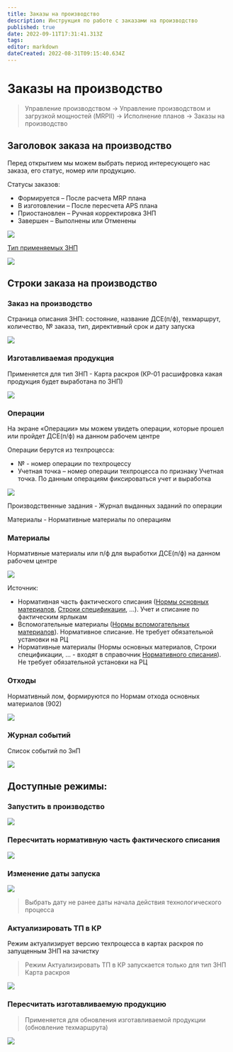 ```yaml
---
title: Заказы на производство
description: Инструкция по работе с заказами на производство
published: true
date: 2022-09-11T17:31:41.313Z
tags: 
editor: markdown
dateCreated: 2022-08-31T09:15:40.634Z
---
```


# Заказы на производство


>Управление производством → Управление производством и загрузкой мощностей (MRPII) → Исполнение планов → Заказы на производство


## **Заголовок заказа на производство**

Перед открытием мы можем выбрать период интересующего нас заказа, его статус, номер или продукцию.

Статусы заказов:

* Формируется – После расчета MRP плана
* В изготовлении – После пересчета APS плана
* Приостановлен – Ручная корректировка ЗНП
* Завершен – Выполнены или Отменены

![](<../../assets/image (235).png>)

[Тип применяемых ЗНП](../nsi-proizvodstvo/tipy-znp/)

![](<../../assets/image (240).png>)

## Строки заказа на производство

### Заказ на производство

Страница описания ЗНП: состояние, название ДСЕ(п/ф), техмаршрут, количество, № заказа, тип, директивный срок и дату запуска

![](<../../assets/image (912).png>)

### Изготавливаемая продукция

Применяется для тип ЗНП - Карта раскроя (КР-01 расшифровка какая продукция будет выработана по ЗНП)

![](<../../assets/image (452).png>)

### Операции

На экране «Операции» мы можем увидеть операции, которые прошел или пройдет ДСЕ(п/ф) на данном рабочем центре

Операции берутся из техпроцесса:

* № - номер операции по техпроцессу
* Учетная точка – номер операции техпроцесса по признаку Учетная точка. По данным операциям фиксироваться учет и выработка

![](<../../assets/image (154).png>)

&#x20;Производственные задания - Журнал выданных заданий по операции

Материалы - Нормативные материалы по операциям

### Материалы

Нормативные материалы или п/ф для выработки ДСЕ(п/ф) на данном рабочем центре

![](<../../assets/image (551).png>)

Источник:

* Нормативная часть фактического списания ([Нормы основных материалов](../../pdm/pdm-tpp/normirovanie/normirvoanie-tp-materialnoe/), [Строки спецификации](../../pdm/pdm-kpp/konstruktorskaya-podgotovka-proizvodstva/sozdanie-specifikacii.md), …). Учет и списание по фактическим ярлыкам
* Вспомогательные материалы ([Нормы вспомогательных материалов](../../pdm/pdm-tpp/normirovanie/normirvoanie-tp-materialnoe/)). Нормативное списание. Не требует обязательной установки на РЦ
* Нормативные материалы (Нормы основных материалов, Строки спецификации, … - входят в справочник [Нормативного списания](../../uchet/nsi-uchet/spravochnik-normativnogo-spisaniya.md)). Не требует обязательной установки на РЦ

### Отходы

Нормативный лом, формируются по Нормам отхода основных материалов (902)

![](<../../assets/image (927).png>)

### Журнал событий

Список событий по ЗнП

![](<../../assets/image (6).png>)



## Доступные режимы:

### Запустить в производство

![](<../../assets/image (560).png>)

### Пересчитать нормативную часть фактического списания

![](<../../assets/image (607).png>)

### Изменение даты запуска

![](<../../assets/image (418).png>)


>Выбрать дату не ранее даты начала действия технологического процесса


### Актуализировать ТП в КР

Режим актуализирует версию техпроцесса в картах раскроя по запущенным ЗНП на зачистку


>Режим Актуализировать ТП в КР запускается только для тип ЗНП Карта раскроя


![](<../../assets/image (78).png>)

### Пересчитать изготавливаемую продукцию


>Применяется для обновления изготавливаемой продукции (обновление техмаршрута)


![](<../../assets/image (680).png>)
